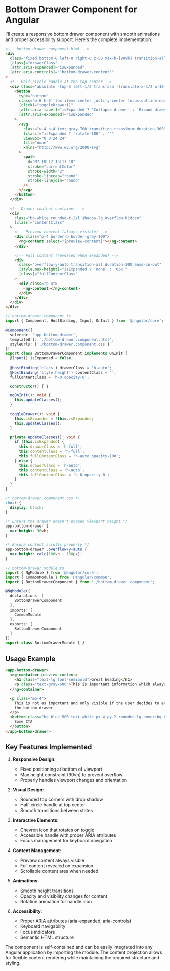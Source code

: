 # Bottom Drawer Component for Angular

I'll create a responsive bottom drawer component with smooth animations and proper accessibility support. Here's the complete implementation:

```html
<!-- bottom-drawer.component.html -->
<div 
  class="fixed bottom-0 left-0 right-0 z-50 max-h-[90vh] transition-all duration-300 ease-in-out"
  [class]="drawerClass"
  [attr.aria-expanded]="isExpanded"
  [attr.aria-controls]="'bottom-drawer-content'"
>
  <!-- Half-circle handle at the top center -->
  <div class="absolute -top-5 left-1/2 transform -translate-x-1/2 w-10 h-10 rounded-full bg-white shadow-lg flex items-center justify-center z-10">
    <button 
      type="button"
      class="w-6 h-6 flex items-center justify-center focus:outline-none focus:ring-2 focus:ring-blue-500 rounded-full"
      (click)="toggleDrawer()"
      [attr.aria-label]="isExpanded ? 'Collapse drawer' : 'Expand drawer'"
      [attr.aria-expanded]="isExpanded"
    >
      <svg 
        class="w-4 h-4 text-gray-700 transition-transform duration-300" 
        [class]="isExpanded ? 'rotate-180' : ''"
        viewBox="0 0 24 24" 
        fill="none" 
        xmlns="http://www.w3.org/2000/svg"
      >
        <path 
          d="M7 10L12 15L17 10" 
          stroke="currentColor" 
          stroke-width="2" 
          stroke-linecap="round" 
          stroke-linejoin="round"
        />
      </svg>
    </button>
  </div>

  <!-- Drawer content container -->
  <div 
    class="bg-white rounded-t-2xl shadow-lg overflow-hidden"
    [class]="contentClass"
  >
    <!-- Preview content (always visible) -->
    <div class="p-4 border-b border-gray-100">
      <ng-content select="[preview-content]"></ng-content>
    </div>

    <!-- Full content (revealed when expanded) -->
    <div 
      class="overflow-y-auto transition-all duration-300 ease-in-out"
      [style.max-height]="isExpanded ? 'none' : '0px'"
      [class]="fullContentClass"
    >
      <div class="p-4">
        <ng-content></ng-content>
      </div>
    </div>
  </div>
</div>
```

```typescript
// bottom-drawer.component.ts
import { Component, HostBinding, Input, OnInit } from '@angular/core';

@Component({
  selector: 'app-bottom-drawer',
  templateUrl: './bottom-drawer.component.html',
  styleUrls: ['./bottom-drawer.component.css']
})
export class BottomDrawerComponent implements OnInit {
  @Input() isExpanded = false;
  
  @HostBinding('class') drawerClass = 'h-auto';
  @HostBinding('style.height') contentClass = '';
  fullContentClass = 'h-0 opacity-0';

  constructor() { }

  ngOnInit(): void {
    this.updateClasses();
  }

  toggleDrawer(): void {
    this.isExpanded = !this.isExpanded;
    this.updateClasses();
  }

  private updateClasses(): void {
    if (this.isExpanded) {
      this.drawerClass = 'h-full';
      this.contentClass = 'h-full';
      this.fullContentClass = 'h-auto opacity-100';
    } else {
      this.drawerClass = 'h-auto';
      this.contentClass = 'h-auto';
      this.fullContentClass = 'h-0 opacity-0';
    }
  }
}
```

```css
/* bottom-drawer.component.css */
:host {
  display: block;
}

/* Ensure the drawer doesn't exceed viewport height */
app-bottom-drawer {
  max-height: 90vh;
}

/* Ensure content scrolls properly */
app-bottom-drawer .overflow-y-auto {
  max-height: calc(100vh - 150px);
}
```

```typescript
// bottom-drawer.module.ts
import { NgModule } from '@angular/core';
import { CommonModule } from '@angular/common';
import { BottomDrawerComponent } from './bottom-drawer.component';

@NgModule({
  declarations: [
    BottomDrawerComponent
  ],
  imports: [
    CommonModule
  ],
  exports: [
    BottomDrawerComponent
  ]
})
export class BottomDrawerModule { }
```

## Usage Example

```html
<app-bottom-drawer>
  <ng-container preview-content>
    <h1 class="text-lg font-semibold">Great heading</h1>
    <p class="text-gray-600">This is important information which always needs to be present</p>
  </ng-container>

  <p class="mb-4">
    This is not as important and only visible if the user decides to expand
    the bottom drawer
  </p>
  <button class="bg-blue-500 text-white px-4 py-2 rounded-lg hover:bg-blue-600 transition-colors">
    Some CTA
  </button>
</app-bottom-drawer>
```

## Key Features Implemented

1. **Responsive Design**:
   - Fixed positioning at bottom of viewport
   - Max height constraint (90vh) to prevent overflow
   - Properly handles viewport changes and orientation

2. **Visual Design**:
   - Rounded top corners with drop shadow
   - Half-circle handle at top center
   - Smooth transitions between states

3. **Interactive Elements**:
   - Chevron icon that rotates on toggle
   - Accessible handle with proper ARIA attributes
   - Focus management for keyboard navigation

4. **Content Management**:
   - Preview content always visible
   - Full content revealed on expansion
   - Scrollable content area when needed

5. **Animations**:
   - Smooth height transitions
   - Opacity and visibility changes for content
   - Rotation animation for handle icon

6. **Accessibility**:
   - Proper ARIA attributes (aria-expanded, aria-controls)
   - Keyboard navigability
   - Focus indicators
   - Semantic HTML structure

The component is self-contained and can be easily integrated into any Angular application by importing the module. The content projection allows for flexible content rendering while maintaining the required structure and styling.